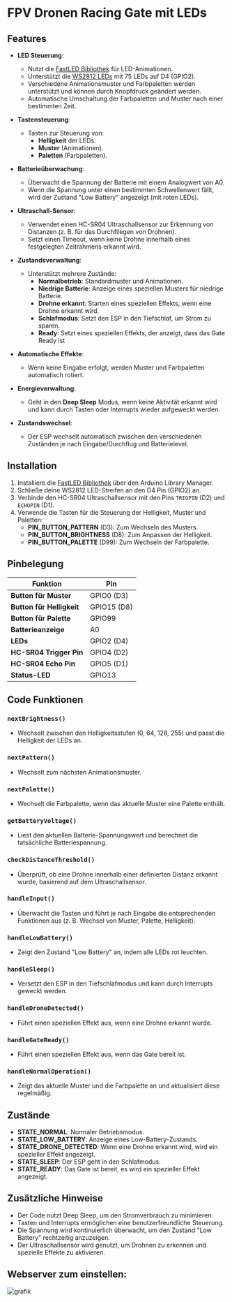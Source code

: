 # FPV Dronen Racing Gate mit LEDs



## Features

- **LED Steuerung**:
  - Nutzt die [FastLED Bibliothek](https://github.com/FastLED/FastLED) für LED-Animationen.
  - Unterstützt die [WS2812 LEDs](https://www.fastled.io/) mit 75 LEDs auf D4 (GPIO2).
  - Verschiedene Animationsmuster und Farbpaletten werden unterstützt und können durch Knopfdruck geändert werden.
  - Automatische Umschaltung der Farbpaletten und Muster nach einer bestimmten Zeit.
  
- **Tastensteuerung**:
  - Tasten zur Steuerung von:
    - **Helligkeit** der LEDs.
    - **Muster** (Animationen).
    - **Paletten** (Farbpaletten).
  
- **Batterieüberwachung**:
  - Überwacht die Spannung der Batterie mit einem Analogwert von A0.
  - Wenn die Spannung unter einen bestimmten Schwellenwert fällt, wird der Zustand "Low Battery" angezeigt (mit roten LEDs).
  
- **Ultraschall-Sensor**:
  - Verwendet einen HC-SR04 Ultraschallsensor zur Erkennung von Distanzen (z. B. für das Durchfliegen von Drohnen).
  - Setzt einen Timeout, wenn keine Drohne innerhalb eines festgelegten Zeitrahmens erkannt wird.
  
- **Zustandsverwaltung**:
  - Unterstützt mehrere Zustände:
    - **Normalbetrieb**: Standardmuster und Animationen.
    - **Niedrige Batterie**: Anzeige eines speziellen Musters für niedrige Batterie.
    - **Drohne erkannt**: Starten eines speziellen Effekts, wenn eine Drohne erkannt wird.
    - **Schlafmodus**: Setzt den ESP in den Tiefschlaf, um Strom zu sparen.
    - **Ready**: Setzt eines speziellen Effekts, der anzeigt, dass das Gate Ready ist
  
- **Automatische Effekte**:
  - Wenn keine Eingabe erfolgt, werden Muster und Farbpaletten automatisch rotiert.
  
- **Energieverwaltung**:
  - Geht in den **Deep Sleep** Modus, wenn keine Aktivität erkannt wird und kann durch Tasten oder Interrupts wieder aufgeweckt werden.
  
- **Zustandswechsel**:
  - Der ESP wechselt automatisch zwischen den verschiedenen Zuständen je nach Eingabe/Durchflug und Batterielevel.

## Installation

1. Installiere die [FastLED Bibliothek](https://github.com/FastLED/FastLED) über den Arduino Library Manager.
2. Schließe deine WS2812 LED-Streifen an den D4 Pin (GPIO2) an.
3. Verbinde den HC-SR04 Ultraschallsensor mit den Pins `TRIGPIN` (D2) und `ECHOPIN` (D1).
4. Verwende die Tasten für die Steuerung der Helligkeit, Muster und Paletten:
   - **PIN_BUTTON_PATTERN** (D3): Zum Wechseln des Musters.
   - **PIN_BUTTON_BRIGHTNESS** (D8): Zum Anpassen der Helligkeit.
   - **PIN_BUTTON_PALETTE** (D99): Zum Wechseln der Farbpalette.
   
## Pinbelegung

| Funktion                  | Pin       |
|---------------------------|-----------|
| **Button für Muster**      | GPIO0 (D3)|
| **Button für Helligkeit**  | GPIO15 (D8)|
| **Button für Palette**     | GPIO99    |
| **Batterieanzeige**        | A0        |
| **LEDs**                   | GPIO2 (D4)|
| **HC-SR04 Trigger Pin**    | GPIO4 (D2)|
| **HC-SR04 Echo Pin**       | GPIO5 (D1)|
| **Status-LED**             | GPIO13    |

## Code Funktionen

### `nextBrightness()`
- Wechselt zwischen den Helligkeitsstufen (0, 64, 128, 255) und passt die Helligkeit der LEDs an.

### `nextPattern()`
- Wechselt zum nächsten Animationsmuster.

### `nextPalette()`
- Wechselt die Farbpalette, wenn das aktuelle Muster eine Palette enthält.

### `getBatteryVoltage()`
- Liest den aktuellen Batterie-Spannungswert und berechnet die tatsächliche Batteriespannung.

### `checkDistanceThreshold()`
- Überprüft, ob eine Drohne innerhalb einer definierten Distanz erkannt wurde, basierend auf dem Ultraschallsensor.

### `handleInput()`
- Überwacht die Tasten und führt je nach Eingabe die entsprechenden Funktionen aus (z. B. Wechsel von Muster, Palette, Helligkeit).

### `handleLowBattery()`
- Zeigt den Zustand "Low Battery" an, indem alle LEDs rot leuchten.

### `handleSleep()`
- Versetzt den ESP in den Tiefschlafmodus und kann durch Interrupts geweckt werden.

### `handleDroneDetected()`
- Führt einen speziellen Effekt aus, wenn eine Drohne erkannt wurde.

### `handleGateReady()`
- Führt einen speziellen Effekt aus, wenn das Gate bereit ist.

### `handleNormalOperation()`
- Zeigt das aktuelle Muster und die Farbpalette an und aktualisiert diese regelmäßig.

## Zustände

- **STATE_NORMAL**: Normaler Betriebsmodus.
- **STATE_LOW_BATTERY**: Anzeige eines Low-Battery-Zustands.
- **STATE_DRONE_DETECTED**: Wenn eine Drohne erkannt wird, wird ein spezieller Effekt angezeigt.
- **STATE_SLEEP**: Der ESP geht in den Schlafmodus.
- **STATE_READY**: Das Gate ist bereit, es wird ein spezieller Effekt angezeigt.

## Zusätzliche Hinweise

- Der Code nutzt Deep Sleep, um den Stromverbrauch zu minimieren.
- Tasten und Interrupts ermöglichen eine benutzerfreundliche Steuerung.
- Die Spannung wird kontinuierlich überwacht, um den Zustand "Low Battery" rechtzeitig anzuzeigen.
- Der Ultraschallsensor wird genutzt, um Drohnen zu erkennen und spezielle Effekte zu aktivieren.
  
## Webserver zum einstellen:

![grafik](https://github.com/user-attachments/assets/7558118f-5f06-4cd8-bc70-01f8f4152b70)
